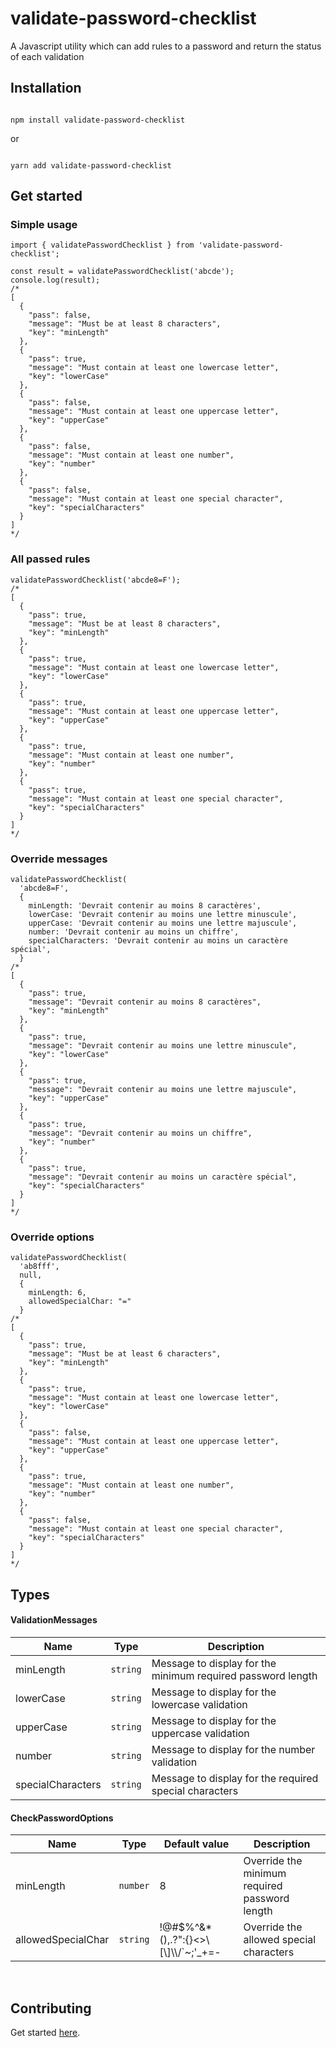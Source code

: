 # validate-password-checklist

<p align="left">
A Javascript utility which can add rules to a password and return the status of each validation
</p>

## Installation

```shell

npm install validate-password-checklist

```
or
```shell

yarn add validate-password-checklist
```

## Get started

### Simple usage
```tsx
import { validatePasswordChecklist } from 'validate-password-checklist';

const result = validatePasswordChecklist('abcde');
console.log(result);
/*
[
  {
    "pass": false,
    "message": "Must be at least 8 characters",
    "key": "minLength"
  },
  {
    "pass": true,
    "message": "Must contain at least one lowercase letter",
    "key": "lowerCase"
  },
  {
    "pass": false,
    "message": "Must contain at least one uppercase letter",
    "key": "upperCase"
  },
  {
    "pass": false,
    "message": "Must contain at least one number",
    "key": "number"
  },
  {
    "pass": false,
    "message": "Must contain at least one special character",
    "key": "specialCharacters"
  }
]
*/

```


### All passed rules
```tsx
validatePasswordChecklist('abcde8=F');
/*
[
  {
    "pass": true,
    "message": "Must be at least 8 characters",
    "key": "minLength"
  },
  {
    "pass": true,
    "message": "Must contain at least one lowercase letter",
    "key": "lowerCase"
  },
  {
    "pass": true,
    "message": "Must contain at least one uppercase letter",
    "key": "upperCase"
  },
  {
    "pass": true,
    "message": "Must contain at least one number",
    "key": "number"
  },
  {
    "pass": true,
    "message": "Must contain at least one special character",
    "key": "specialCharacters"
  }
]
*/

```

### Override messages
```tsx
validatePasswordChecklist(
  'abcde8=F',
  {
    minLength: 'Devrait contenir au moins 8 caractères',
    lowerCase: 'Devrait contenir au moins une lettre minuscule',
    upperCase: 'Devrait contenir au moins une lettre majuscule',
    number: 'Devrait contenir au moins un chiffre',
    specialCharacters: 'Devrait contenir au moins un caractère spécial',
  }
/*
[
  {
    "pass": true,
    "message": "Devrait contenir au moins 8 caractères",
    "key": "minLength"
  },
  {
    "pass": true,
    "message": "Devrait contenir au moins une lettre minuscule",
    "key": "lowerCase"
  },
  {
    "pass": true,
    "message": "Devrait contenir au moins une lettre majuscule",
    "key": "upperCase"
  },
  {
    "pass": true,
    "message": "Devrait contenir au moins un chiffre",
    "key": "number"
  },
  {
    "pass": true,
    "message": "Devrait contenir au moins un caractère spécial",
    "key": "specialCharacters"
  }
]
*/

```

### Override options
```tsx
validatePasswordChecklist(
  'ab8fff',
  null,
  {
    minLength: 6,
    allowedSpecialChar: "="
  }
/*
[
  {
    "pass": true,
    "message": "Must be at least 6 characters",
    "key": "minLength"
  },
  {
    "pass": true,
    "message": "Must contain at least one lowercase letter",
    "key": "lowerCase"
  },
  {
    "pass": false,
    "message": "Must contain at least one uppercase letter",
    "key": "upperCase"
  },
  {
    "pass": true,
    "message": "Must contain at least one number",
    "key": "number"
  },
  {
    "pass": false,
    "message": "Must contain at least one special character",
    "key": "specialCharacters"
  }
]
*/

```
## Types

#### ValidationMessages

|Name |Type                          | Description |
|----------------|-------------------------------|-----------------------------
|minLength|`string`|Message to display for the minimum required password length
|lowerCase|`string`|Message to display for the lowercase validation
|upperCase|`string`|Message to display for the uppercase validation
|number|`string`|Message to display for the number validation
|specialCharacters|`string`|Message to display for the required special characters

#### CheckPasswordOptions

|Name |Type            |Default value                          | Description |
|----------------|-------------------------------|-------------------------------|-----------------------------
|minLength|`number`|8|Override the minimum required password length
|allowedSpecialChar|`string`|!@#$%^&*(),.?\":{}<>\\[\\]\\\\/`~;'_+=-|Override the allowed special characters

<br />

## Contributing

Get started [here](https://github.com/tiavina-mika/validate-password-checklist/blob/main/CONTRIBUTING.md).
